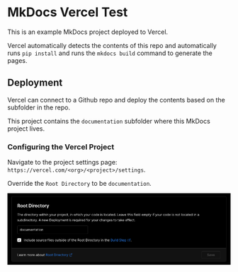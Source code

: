 # MkDocs Vercel Test

This is an example MkDocs project deployed to Vercel.

Vercel automatically detects the contents of this repo and automatically runs `pip install` and runs the `mkdocs build` command to generate the pages.

## Deployment

Vercel can connect to a Github repo and deploy the contents based on the subfolder in the repo.

This project contains the `documentation` subfolder where this MkDocs project lives.

### Configuring the Vercel Project

Navigate to the project settings page: `https://vercel.com/<org>/<project>/settings`.

Override the `Root Directory` to be `documentation`.

![Vercel Root Directory settings](images/vercel-settings-root-directory.jpg)
